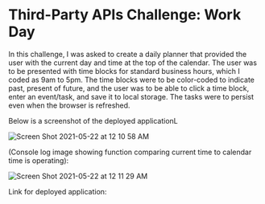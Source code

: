 # Third-Party APIs Challenge: Work Day

In this challenge, I was asked to create a daily planner that provided the user with the current day and time at the top of the calendar. The user was to be presented with time blocks for standard business hours, which I coded as 9am to 5pm. The time blocks were to be color-coded to indicate past, present of future, and the user was to be able to click a time block, enter an event/task, and save it to local storage. The tasks were to persist even when the browser is refreshed.

Below is a screenshot of the deployed applicationL

![Screen Shot 2021-05-22 at 12 10 58 AM](https://user-images.githubusercontent.com/79334697/119214107-327d5c00-ba92-11eb-9ce7-2df8b4a55a8a.png)

(Console log image showing function comparing current time to calendar time is operating):

![Screen Shot 2021-05-22 at 12 11 29 AM](https://user-images.githubusercontent.com/79334697/119214121-43c66880-ba92-11eb-93db-8db92d6def88.png)

Link for deployed application:



